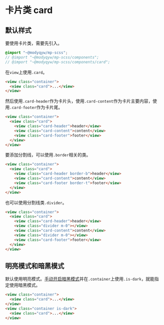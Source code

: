 # 卡片类 card

## 默认样式

要使用卡片类，需要先引入。

```scss
@import "~@modyqyw/mp-scss";
// @import "~@modyqyw/mp-scss/components";
// @import "~@modyqyw/mp-scss/components/card";
```

在`view`上使用`.card`。

```html
<view class="container">
  <view class="card">...</view>
</view>
```

然后使用`.card-header`作为卡片头，使用`.card-content`作为卡片主要内容，使用`.card-footer`作为卡片尾。

```html
<view class="container">
  <view class="card">
    <view class="card-header">header</view>
    <view class="card-content">content</view>
    <view class="card-footer">footer</view>
  </view>
</view>
```

要添加分割线，可以使用`.border`相关的类。

```html
<view class="container">
  <view class="card">
    <view class="card-header border-b">header</view>
    <view class="card-content">content</view>
    <view class="card-footer border-t">footer</view>
  </view>
</view>
```

也可以使用分割线类`.divider`。

```html
<view class="container">
  <view class="card">
    <view class="card-header">header</view>
    <view class="divider m-0"></view>
    <view class="card-content">content</view>
    <view class="divider m-0"></view>
    <view class="card-footer">footer</view>
  </view>
</view>
```

## 明亮模式和暗黑模式

默认使用明亮模式。[手动开启暗黑模式](../advance/README.md#明亮模式和暗黑模式)并在`.container`上使用`.is-dark`，就能指定使用暗黑模式。

```html
<view class="container">
  <view class="card">...</view>
</view>
<view class="container is-dark">
  <view class="card">...</view>
</view>
```
